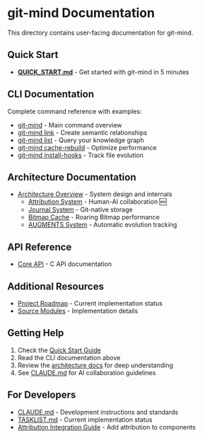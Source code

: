 # git-mind Documentation

This directory contains user-facing documentation for git-mind.

## Quick Start

- **[QUICK_START.md](QUICK_START.md)** - Get started with git-mind in 5 minutes

## CLI Documentation

Complete command reference with examples:
- [git-mind](cli/gitmind.md) - Main command overview
- [git-mind link](cli/gitmind-link.md) - Create semantic relationships
- [git-mind list](cli/gitmind-list.md) - Query your knowledge graph
- [git-mind cache-rebuild](cli/gitmind-cache-rebuild.md) - Optimize performance
- [git-mind install-hooks](cli/gitmind-install-hooks.md) - Track file evolution

## Architecture Documentation

- [Architecture Overview](architecture/) - System design and internals
  - [Attribution System](architecture/attribution-system.md) - Human-AI collaboration 🆕
  - [Journal System](architecture/journal-architecture-pivot.md) - Git-native storage
  - [Bitmap Cache](architecture/bitmap-cache-design.md) - Roaring Bitmap performance
  - [AUGMENTS System](architecture/augments-system.md) - Automatic evolution tracking

## API Reference

- [Core API](api/gitmind-api-reference.md) - C API documentation

## Additional Resources

- [Project Roadmap](../TASKLIST.md) - Current implementation status
- [Source Modules](../src/) - Implementation details

## Getting Help

1. Check the [Quick Start Guide](QUICK_START.md)
2. Read the CLI documentation above
3. Review the [architecture docs](architecture/) for deep understanding
4. See [CLAUDE.md](../CLAUDE.md) for AI collaboration guidelines

## For Developers

- [CLAUDE.md](../CLAUDE.md) - Development instructions and standards
- [TASKLIST.md](../TASKLIST.md) - Current implementation status
- [Attribution Integration Guide](architecture/attribution-integration-guide.md) - Add attribution to components